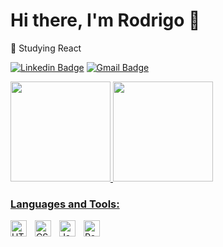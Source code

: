 # Hi there, I'm Rodrigo 👋 

<p align="left">🌱 Studying React 
  
[![Linkedin Badge](https://img.shields.io/badge/-Rodrigo%20Cirino-00875f?style=flat-square&logo=Linkedin&color=blue&link=https://www.linkedin.com/in/rodrigo-cirino/)](https://www.linkedin.com/in/rodrigo-cirino/) 
[![Gmail Badge](https://img.shields.io/badge/-rodrigocirinocl@gmail.com-00875f?style=flat-square&logo=Gmail&color=blue&logoColor=white&link=mailto:rodrigocirinocl@gmail.com)](mailto:rodrigocirinocl@gmail.com)

<div>
  <a href="https://github.com/rxdrigocrn">
  <img height="160em" src="https://github-readme-stats.vercel.app/api?username=rxdrigocrn&show_icons=true&theme=dark&include_all_commits=true&count_private=true"/>
  <img height="160em" src="https://github-readme-stats.vercel.app/api/top-langs/?username=rxdrigocrn&layout=compact&langs_count=7&theme=dark"/>
</div>





### Languages and Tools:

<img align="left" alt="HTML5" width="26px" src="https://cdn.jsdelivr.net/gh/devicons/devicon/icons/html5/html5-original.svg" style="padding-right:10px;"/>
<img align="left" alt="CSS3" width="26px" src="https://cdn.jsdelivr.net/gh/devicons/devicon/icons/css3/css3-original.svg" style="padding-right:10px;"/>
<img align="left" alt="JavaScript" width="26px" src="https://cdn.jsdelivr.net/gh/devicons/devicon/icons/javascript/javascript-original.svg" style="padding-right:10px;"/>
<img align="left" alt="React" width="26px" src="https://cdn.jsdelivr.net/gh/devicons/devicon/icons/react/react-original.svg" style="padding-right:10px;"/>




